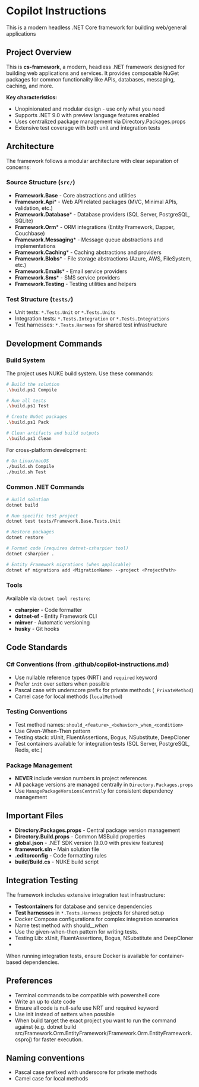 # Copilot Instructions

This is a modern headless .NET Core framework for building web/general applications

## Project Overview

This is **cs-framework**, a modern, headless .NET framework designed for building web applications and services. It provides composable NuGet packages for common functionality like APIs, databases, messaging, caching, and more.

**Key characteristics:**
- Unopinionated and modular design - use only what you need
- Supports .NET 9.0 with preview language features enabled
- Uses centralized package management via Directory.Packages.props
- Extensive test coverage with both unit and integration tests

## Architecture

The framework follows a modular architecture with clear separation of concerns:

### Source Structure (`src/`)
- **Framework.Base** - Core abstractions and utilities
- **Framework.Api*** - Web API related packages (MVC, Minimal APIs, validation, etc.)
- **Framework.Database*** - Database providers (SQL Server, PostgreSQL, SQLite)
- **Framework.Orm*** - ORM integrations (Entity Framework, Dapper, Couchbase)
- **Framework.Messaging*** - Message queue abstractions and implementations
- **Framework.Caching*** - Caching abstractions and providers
- **Framework.Blobs*** - File storage abstractions (Azure, AWS, FileSystem, etc.)
- **Framework.Emails*** - Email service providers
- **Framework.Sms*** - SMS service providers
- **Framework.Testing** - Testing utilities and helpers

### Test Structure (`tests/`)
- Unit tests: `*.Tests.Unit` or `*.Tests.Units`
- Integration tests: `*.Tests.Integration` or `*.Tests.Integrations`
- Test harnesses: `*.Tests.Harness` for shared test infrastructure

## Development Commands

### Build System
The project uses NUKE build system. Use these commands:

```bash
# Build the solution
.\build.ps1 Compile

# Run all tests
.\build.ps1 Test

# Create NuGet packages
.\build.ps1 Pack

# Clean artifacts and build outputs
.\build.ps1 Clean
```

For cross-platform development:
```bash
# On Linux/macOS
./build.sh Compile
./build.sh Test
```

### Common .NET Commands

```bash
# Build solution
dotnet build

# Run specific test project
dotnet test tests/Framework.Base.Tests.Unit

# Restore packages
dotnet restore

# Format code (requires dotnet-csharpier tool)
dotnet csharpier .

# Entity Framework migrations (when applicable)
dotnet ef migrations add <MigrationName> --project <ProjectPath>
```

### Tools
Available via `dotnet tool restore`:
- **csharpier** - Code formatter
- **dotnet-ef** - Entity Framework CLI
- **minver** - Automatic versioning
- **husky** - Git hooks

## Code Standards

### C# Conventions (from .github/copilot-instructions.md)
- Use nullable reference types (NRT) and `required` keyword
- Prefer `init` over setters when possible
- Pascal case with underscore prefix for private methods (`_PrivateMethod`)
- Camel case for local methods (`localMethod`)

### Testing Conventions
- Test method names: `should_<feature>_<behavior>_when_<condition>`
- Use Given-When-Then pattern
- Testing stack: xUnit, FluentAssertions, Bogus, NSubstitute, DeepCloner
- Test containers available for integration tests (SQL Server, PostgreSQL, Redis, etc.)

### Package Management
- **NEVER** include version numbers in project references
- All package versions are managed centrally in `Directory.Packages.props`
- Use `ManagePackageVersionsCentrally` for consistent dependency management

## Important Files

- **Directory.Packages.props** - Central package version management
- **Directory.Build.props** - Common MSBuild properties
- **global.json** - .NET SDK version (9.0.0 with preview features)
- **framework.sln** - Main solution file
- **.editorconfig** - Code formatting rules
- **build/Build.cs** - NUKE build script

## Integration Testing

The framework includes extensive integration test infrastructure:
- **Testcontainers** for database and service dependencies
- **Test harnesses** in `*.Tests.Harness` projects for shared setup
- Docker Compose configurations for complex integration scenarios
- Name test method with should_<feature>_<behavior>_when_<condition>
- Use the given-when-then pattern for writing tests.
- Testing Lib: xUnit, FluentAssertions, Bogus, NSubstitute and DeepCloner
- 
When running integration tests, ensure Docker is available for container-based dependencies.

## Preferences

- Terminal commands to be compatible with powershell core
- Write an up to date code
- Ensure all code is null-safe use NRT and required keyword
- Use init instead of setters when possible
- When build target the exact project you want to run the command against (e.g. dotnet build src/Framework.Orm.EntityFramework/Framework.Orm.EntityFramework.csproj) for faster execution.

## Naming conventions

- Pascal case prefixed with underscore for private methods
- Camel case for local methods
